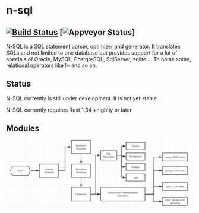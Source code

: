 # n-sql
[![Build Status](https://travis-ci.org/mokeyish/n-sql.svg?branch=master)](https://travis-ci.org/mokeyish/n-sql)
[![Appveyor Status](https://ci.appveyor.com/api/projects/status/github/mokeyish/n-sql?branch=master&svg=true)]
---
N-SQL is a SQL statement parser, optimizer and generator. It translates SQLs and not limited to one database but provides support for a lot of specials of Oracle, MySQL, PostgreSQL, SqlServer, sqlite ... To name some, relational operators like != and so on.

## Status

N-SQL currently is still under development. It is not yet stable.

N-SQL currently requires Rust 1.34 +nightly or later

## Modules

![modules](./images/nsql_modules.png)
